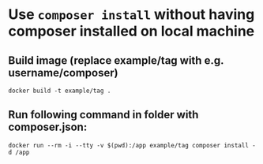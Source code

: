 # Use ```composer install``` without having composer installed on local machine
## Build image (replace example/tag with e.g. username/composer)
```docker build -t example/tag .```

## Run following command in folder with composer.json:
```docker run --rm -i --tty -v $(pwd):/app example/tag composer install -d /app```